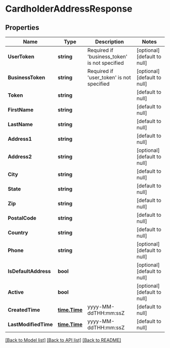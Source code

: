 # CardholderAddressResponse

## Properties
Name | Type | Description | Notes
------------ | ------------- | ------------- | -------------
**UserToken** | **string** | Required if &#39;business_token&#39; is not specified | [optional] [default to null]
**BusinessToken** | **string** | Required if &#39;user_token&#39; is not specified | [optional] [default to null]
**Token** | **string** |  | [default to null]
**FirstName** | **string** |  | [default to null]
**LastName** | **string** |  | [default to null]
**Address1** | **string** |  | [default to null]
**Address2** | **string** |  | [optional] [default to null]
**City** | **string** |  | [default to null]
**State** | **string** |  | [default to null]
**Zip** | **string** |  | [default to null]
**PostalCode** | **string** |  | [default to null]
**Country** | **string** |  | [default to null]
**Phone** | **string** |  | [optional] [default to null]
**IsDefaultAddress** | **bool** |  | [optional] [default to null]
**Active** | **bool** |  | [optional] [default to null]
**CreatedTime** | [**time.Time**](time.Time.md) | yyyy-MM-ddTHH:mm:ssZ | [default to null]
**LastModifiedTime** | [**time.Time**](time.Time.md) | yyyy-MM-ddTHH:mm:ssZ | [default to null]

[[Back to Model list]](../README.md#documentation-for-models) [[Back to API list]](../README.md#documentation-for-api-endpoints) [[Back to README]](../README.md)



